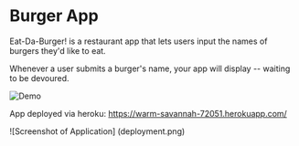 # Burger App
Eat-Da-Burger! is a restaurant app that lets users input the names of burgers they'd like to eat.

Whenever a user submits a burger's name, your app will display -- waiting to be devoured.

![Demo](./BurgerApp.gif)

App deployed via heroku: https://warm-savannah-72051.herokuapp.com/

![Screenshot of Application] (deployment.png)
